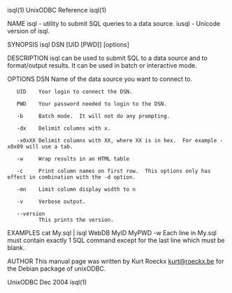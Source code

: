 isql(1)                                                         UnixODBC Reference                                                         isql(1)

NAME
       isql - utility to submit SQL queries to a data source.
       iusql - Unicode version of isql.

SYNOPSIS
       isql DSN [UID [PWD]] [options]

DESCRIPTION
       isql can be used to submit SQL to a data source and to format/output results.  It can be used in batch or interactive mode.

OPTIONS
       DSN    Name of the data source you want to connect to.

       UID    Your login to connect the DSN.

       PWD    Your password needed to login to the DSN.

       -b     Batch mode.  It will not do any prompting.

       -dx    Delimit columns with x.

       -x0xXX Delimit columns with XX, where XX is in hex.  For example -x0x09 will use a tab.

       -w     Wrap results in an HTML table

       -c     Print column names on first row.  This options only has effect in combination with the -d option.

       -mn    Limit column display width to n

       -v     Verbose output.

       --version
              This prints the version.

EXAMPLES
       cat My.sql | isql WebDB MyID MyPWD -w
              Each line in My.sql must contain exactly 1 SQL command except for the last line which must be blank.

AUTHOR
       This manual page was written by Kurt Roeckx <kurt@roeckx.be> for the Debian package of unixODBC.

UnixODBC                                                             Dec 2004                                                              isql(1)
